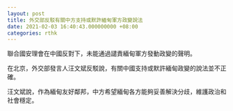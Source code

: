 ```yaml
---
layout: post
title: 外交部反駁有關中方支持或默許緬甸軍方政變說法
date: 2021-02-03 16:40:43.000000000 +08:00
categories: rthk
---
```


聯合國安理會在中國反對下，未能通過譴責緬甸軍方發動政變的聲明。

在北京，外交部發言人汪文斌反駁說，有關中國支持或默許緬甸政變的說法並不正確。

汪文斌說，作為緬甸友好鄰邦，中方希望緬甸各方能夠妥善解決分歧，維護政治和社會穩定。

